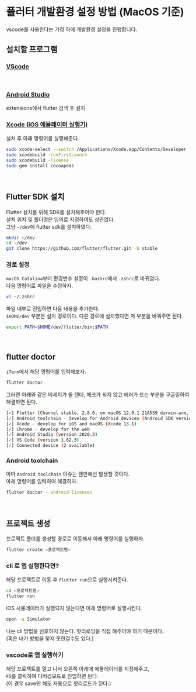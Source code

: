 # 플러터 개발환경 설정 방법 (MacOS 기준)
vscode를 사용한다는 가정 하에 개발환경 설정을 진행합니다.

## 설치할 프로그램
### [VScode](https://code.visualstudio.com/)
<br>

### [Android Studio](https://developer.android.com/studio?hl=ko)  
extensions에서 flutter 검색 후 설치
<br>

### [Xcode (iOS 에뮬레이터 실행기)](https://developer.apple.com/xcode/)  
설치 후 아래 명령어를 실행해준다.  
```bash
sudo xcode-select --switch /Applications/Xcode.app/Contents/Developer
sudo xcodebuild -runFirstLaunch
sudo xcodebuild -license
sudo gem install cocoapods
```
<br>

## Flutter SDK 설치
Flutter 설치를 위해 SDK를 설치해주어야 한다.  
설치 위치 및 폴더명은 임의로 지정하여도 상관없다.  
그냥 `~/dev`에 flutter sdk를 설치하였다.  
```bash
mkdir ~/dev
cd ~/dev
git clone https://github.com/flutter/flutter.git -b stable
```
### 경로 설정
`macOS Catalina`부터 환경변수 설정이 `.bashrc`에서 `.zshrc`로 바뀌었다.  
다음 명령어로 파일을 수정하자.  
```bash
vi ~/.zshrc
```
파일 내부로 진입하면 다음 내용을 추가한다.  
`$HOME/dev` 부분은 설치 경로이다. 다른 경로에 설치했다면 저 부분을 바꿔주면 된다.
```bash
export PATH=$HOME/dev/flutter/bin:$PATH
```
<br>

## flutter doctor
`iTerm`에서 해당 명령어를 입력해보자.
```bash
flutter doctor
```
그러면 아래와 같은 메세지가 뜰 텐데, 체크가 되지 않고 에러가 뜨는 부분을 구글링하여 해결하면 된다.  
```bash
[✓] Flutter (Channel stable, 2.8.0, on macOS 12.0.1 21A559 darwin-arm, locale ko-KR)
[✓] Android toolchain - develop for Android devices (Android SDK version 31.0.0)
[✓] Xcode - develop for iOS and macOS (Xcode 13.1)
[✓] Chrome - develop for the web
[✓] Android Studio (version 2020.3)
[✓] VS Code (version 1.62.3)
[✓] Connected device (2 available)
```

### Android toolchain
아마 `Android toolchain` 이슈는 웬만해선 발생할 것이다.  
아래 명령어를 입력하여 해결하자.
```bash
flutter doctor --android-licenses
```
<br>

## 프로젝트 생성
프로젝트 폴더를 생성할 경로로 이동해서 아래 명령어를 실행하자.  
```bash
flutter create <프로젝트명>
```

### cli 로 앱 실행한다면?
해당 프로젝트로 이동 후 `flutter run`으로 실행시켜준다.
```bash
cd <프로젝트명>
flutter run
```
  
iOS 시뮬레이터가 실행되지 않는다면 아래 명령어로 실행시킨다.
```bash
open -a Simulator
```

나는 cli 방법을 선호하지 않는다. 핫리로딩을 직접 해주어야 하기 때문이다.  
(혹은 내가 방법을 찾지 못한걸수도 있다.)

### vscode로 앱 실행하기
해당 프로젝트를 열고 나서 오른쪽 아래에 에뮬레이터를 지정해주고,  
`F5`를 클릭하여 디버깅모드로 진입하면 된다.  
(이 경우 save만 해도 자동으로 핫리로드가 된다.)
